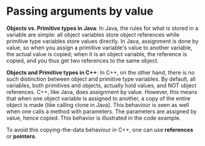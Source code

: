 # Passing arguments by value

**Objects vs. Primitive types in Java**: In Java, the rules for what is stored 
in a variable are simple: all object variables store object references while 
primitive type variables store values directly. In Java, assignment is done by 
value, so when you assign a primitive variable's value to another variable, the 
actual value is copied; when it is an object variable, the reference is copied, 
and you thus get two references to the same object.

**Objects and Primitive types  in C++**: In C++, on the other hand, there is no 
such distinction between object and primitive type variables. By default, all 
variables, both primitives and objects, actually hold values, and NOT object 
references. C++, like Java, does assignment by value. However, this means 
that when one object variable is assigned to another, a copy of the entire 
object is made (like calling clone in Java). This behaviour is seen as well 
when one calls a method with parameters. The parameters are assigned by 
value, hence copied. This behavior is illustrated in the code example.

To avoid this copying-the-data behaviour in C++, one can use **references** 
or **pointers**.